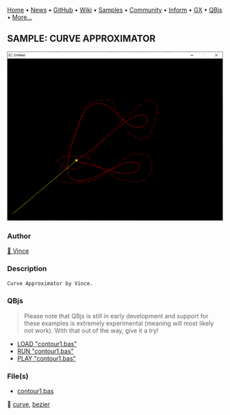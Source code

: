 [Home](https://qb64.com) • [News](../../news.md) • [GitHub](https://github.com/QB64Official/qb64) • [Wiki](https://github.com/QB64Official/qb64/wiki) • [Samples](../../samples.md) • [Community](../../community.md) • [Inform](../../inform.md) • [GX](../../gx.md) • [QBjs](../../qbjs.md) • [More...](../../more.md)

## SAMPLE: CURVE APPROXIMATOR

![screenshot.png](img/screenshot.png)

### Author

[🐝 Vince](../vince.md) 

### Description

```text
Curve Approximator by Vince.
```

### QBjs

> Please note that QBjs is still in early development and support for these examples is extremely experimental (meaning will most likely not work). With that out of the way, give it a try!

* [LOAD "contour1.bas"](https://v6p9d9t4.ssl.hwcdn.net/html/5963335/index.html?src=https://qb64.com/samples/curve-approximator/src/contour1.bas)
* [RUN "contour1.bas"](https://v6p9d9t4.ssl.hwcdn.net/html/5963335/index.html?mode=auto&src=https://qb64.com/samples/curve-approximator/src/contour1.bas)
* [PLAY "contour1.bas"](https://v6p9d9t4.ssl.hwcdn.net/html/5963335/index.html?mode=play&src=https://qb64.com/samples/curve-approximator/src/contour1.bas)

### File(s)

* [contour1.bas](src/contour1.bas)

🔗 [curve](../curve.md), [bezier](../bezier.md)
